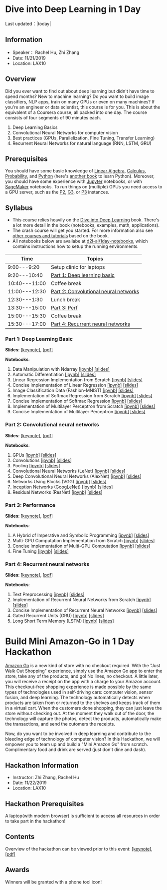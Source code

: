 # Dive into Deep Learning in 1 Day

Last updated：|today|

## Information

- Speaker： Rachel Hu, Zhi Zhang
- Date: 11/21/2019
- Location: LAX10

## Overview

Did you ever want to find out about deep learning but didn't have time
to spend months? New to machine learning? Do you want to build image
classifiers, NLP apps, train on many GPUs or even on many machines?
If you're an engineer or data scientist, this course is for you.
This is about the equivalent of a Coursera course, all packed into one
day. The course consists of four segments of 90 minutes each.

1. Deep Learning Basics
1. Convolutional Neural Networks for computer vision
1. Best practices (GPUs, Parallelization, Fine Tuning, Transfer Learning)
1. Recurrent Neural Networks for natural language (RNN, LSTM, GRU)

## Prerequisites

You should have some basic knowledge of
[Linear Algebra](http://numpy.d2l.ai/chapter_preliminaries/scalar-tensor.html),
[Calculus](http://numpy.d2l.ai/chapter_preliminaries/calculus.html),
[Probability](http://numpy.d2l.ai/chapter_preliminaries/probability.html), and
[Python](https://learnpythonthehardway.org/) (here's
[another book](https://www.diveinto.org/python3/table-of-contents.html) to learn
Python). Moreover, you should have some experience with
[Jupyter](https://jupyter.org/) notebooks, or with
[SageMaker](http://aws.amazon.com/sagemaker) notebooks. To run things
on (multiple) GPUs you need access to a GPU server, such as the
[P2](https://aws.amazon.com/ec2/instance-types/p2/),
[G3](https://aws.amazon.com/ec2/instance-types/g3/), or
[P3](https://aws.amazon.com/ec2/instance-types/p3/)
instances.


## Syllabus

- This course relies heavily on the
  [Dive into Deep Learning](http://numpy.d2l.ai) book. There's a lot more
  detail in the book (notebooks, examples, math, applications).
- The crash course will get you started. For more information also see [other
  courses and tutorials](http://courses.d2l.ai) based on the book.
- All notebooks below are availabe at [d2l-ai/1day-notebooks](https://github.com/d2l-ai/1day-notebooks), which contains instructions how to setup the running environments.


| Time | Topics |
| --- | --- |
| 9:00---9:20 | Setup clinic for laptops |
| 9:20---10:40 | [Part 1: Deep learning basic](#part-1-deep-learning-basic) |
| 10:40---11:00 | Coffee break |
| 11:00---12:30 | [Part 2: Convolutional neural networks](#part-2-convolutional-neural-networks) |
| 12:30---1:30 | Lunch break |
| 13:30---15:00 | [Part 3: Perf](#part-3-performance) |
| 15:00---15:30 | Coffee break |
| 15:30---17:00 | [Part 4: Recurrent neural networks](#part-4-recurrent-neural-networks) |


### Part 1: Deep Learning Basic

**Slides**: [[keynote]](slides/DL_basics.key), [[pdf]](slides/DL_basics.pdf)

**Notebooks**:

1. Data Manipulation with Ndarray  [[ipynb]](https://github.com/mli/d2l-1day-notebooks/blob/master/notebooks-1/1-ndarray.ipynb)  [[slides]](https://nbviewer.jupyter.org/format/slides/github/mli/d2l-1day-notebooks/blob/master/notebooks-1/1-ndarray.ipynb#/)
1. Automatic Differentiation  [[ipynb]](https://github.com/mli/d2l-1day-notebooks/blob/master/notebooks-1/2-autograd.ipynb)  [[slides]](https://nbviewer.jupyter.org/format/slides/github/mli/d2l-1day-notebooks/blob/master/notebooks-1/2-autograd.ipynb#/)
1. Linear Regression Implementation from Scratch  [[ipynb]](https://github.com/mli/d2l-1day-notebooks/blob/master/notebooks-1/3-linear-regression-scratch.ipynb)  [[slides]](https://nbviewer.jupyter.org/format/slides/github/mli/d2l-1day-notebooks/blob/master/notebooks-1/3-linear-regression-scratch.ipynb#/)
1. Concise Implementation of Linear Regression  [[ipynb]](https://github.com/mli/d2l-1day-notebooks/blob/master/notebooks-1/4-linear-regression-gluon.ipynb)  [[slides]](https://nbviewer.jupyter.org/format/slides/github/mli/d2l-1day-notebooks/blob/master/notebooks-1/4-linear-regression-gluon.ipynb#/)
1. Image Classification Data (Fashion-MNIST)  [[ipynb]](https://github.com/mli/d2l-1day-notebooks/blob/master/notebooks-1/5-fashion-mnist.ipynb)  [[slides]](https://nbviewer.jupyter.org/format/slides/github/mli/d2l-1day-notebooks/blob/master/notebooks-1/5-fashion-mnist.ipynb#/)
1. Implementation of Softmax Regression from Scratch  [[ipynb]](https://github.com/mli/d2l-1day-notebooks/blob/master/notebooks-1/6-softmax-regression-scratch.ipynb)  [[slides]](https://nbviewer.jupyter.org/format/slides/github/mli/d2l-1day-notebooks/blob/master/notebooks-1/6-softmax-regression-scratch.ipynb#/)
1. Concise Implementation of Softmax Regression  [[ipynb]](https://github.com/mli/d2l-1day-notebooks/blob/master/notebooks-1/7-softmax-regression-gluon.ipynb)  [[slides]](https://nbviewer.jupyter.org/format/slides/github/mli/d2l-1day-notebooks/blob/master/notebooks-1/7-softmax-regression-gluon.ipynb#/)
1. Implementation of Multilayer Perceptron from Scratch  [[ipynb]](https://github.com/mli/d2l-1day-notebooks/blob/master/notebooks-1/8-mlp-scratch.ipynb)  [[slides]](https://nbviewer.jupyter.org/format/slides/github/mli/d2l-1day-notebooks/blob/master/notebooks-1/8-mlp-scratch.ipynb#/)
1. Concise Implementation of Multilayer Perceptron  [[ipynb]](https://github.com/mli/d2l-1day-notebooks/blob/master/notebooks-1/9-mlp-gluon.ipynb)  [[slides]](https://nbviewer.jupyter.org/format/slides/github/mli/d2l-1day-notebooks/blob/master/notebooks-1/9-mlp-gluon.ipynb#/)

### Part 2: Convolutional neural networks

**Slides**: [[keynote]](slides/CNN.key), [[pdf]](slides/CNN.pdf)

**Notebooks**:

1. GPUs                                          [[ipynb]](https://github.com/mli/d2l-1day-notebooks/blob/master/notebooks-2/1-use-gpu.ipynb)  [[slides]](https://nbviewer.jupyter.org/format/slides/github/mli/d2l-1day-notebooks/blob/master/notebooks-2/1-use-gpu.ipynb#/)
1. Convolutions                                  [[ipynb]](https://github.com/mli/d2l-1day-notebooks/blob/master/notebooks-2/2-conv-layer.ipynb)  [[slides]](https://nbviewer.jupyter.org/format/slides/github/mli/d2l-1day-notebooks/blob/master/notebooks-2/2-conv-layer.ipynb#/)
1. Pooling                                       [[ipynb]](https://github.com/mli/d2l-1day-notebooks/blob/master/notebooks-2/3-pooling.ipynb)  [[slides]](https://nbviewer.jupyter.org/format/slides/github/mli/d2l-1day-notebooks/blob/master/notebooks-2/3-pooling.ipynb#/)
1. Convolutional Neural Networks (LeNet)         [[ipynb]](https://github.com/mli/d2l-1day-notebooks/blob/master/notebooks-2/4-lenet.ipynb)  [[slides]](https://nbviewer.jupyter.org/format/slides/github/mli/d2l-1day-notebooks/blob/master/notebooks-2/4-lenet.ipynb#/)
1. Deep Convolutional Neural Networks (AlexNet)  [[ipynb]](https://github.com/mli/d2l-1day-notebooks/blob/master/notebooks-2/5-alexnet.ipynb)  [[slides]](https://nbviewer.jupyter.org/format/slides/github/mli/d2l-1day-notebooks/blob/master/notebooks-2/5-alexnet.ipynb#/)
1. Networks Using Blocks (VGG)                   [[ipynb]](https://github.com/mli/d2l-1day-notebooks/blob/master/notebooks-2/6-vgg.ipynb)  [[slides]](https://nbviewer.jupyter.org/format/slides/github/mli/d2l-1day-notebooks/blob/master/notebooks-2/6-vgg.ipynb#/)
1. Inception Networks (GoogLeNet)                [[ipynb]](https://github.com/mli/d2l-1day-notebooks/blob/master/notebooks-2/7-googlenet.ipynb)  [[slides]](https://nbviewer.jupyter.org/format/slides/github/mli/d2l-1day-notebooks/blob/master/notebooks-2/7-googlenet.ipynb#/)
1. Residual Networks (ResNet)                    [[ipynb]](https://github.com/mli/d2l-1day-notebooks/blob/master/notebooks-2/8-resnet.ipynb)  [[slides]](https://nbviewer.jupyter.org/format/slides/github/mli/d2l-1day-notebooks/blob/master/notebooks-2/8-resnet.ipynb#/)

### Part 3: Performance

**Slides**: [[keynote]](slides/Performance.key), [[pdf]](slides/Performance.pdf)

**Notebooks**:

1. A Hybrid of Imperative and Symbolic Programming    [[ipynb]](https://github.com/mli/d2l-1day-notebooks/blob/master/notebooks-3/1-hybridize.ipynb)  [[slides]](https://nbviewer.jupyter.org/format/slides/github/mli/d2l-1day-notebooks/blob/master/notebooks-3/1-hybridize.ipynb#/)
1. Multi-GPU Computation Implementation from Scratch  [[ipynb]](https://github.com/mli/d2l-1day-notebooks/blob/master/notebooks-3/2-multiple-gpus.ipynb)  [[slides]](https://nbviewer.jupyter.org/format/slides/github/mli/d2l-1day-notebooks/blob/master/notebooks-3/2-multiple-gpus.ipynb#/)
1. Concise Implementation of Multi-GPU Computation    [[ipynb]](https://github.com/mli/d2l-1day-notebooks/blob/master/notebooks-3/3-multiple-gpus-gluon.ipynb)  [[slides]](https://nbviewer.jupyter.org/format/slides/github/mli/d2l-1day-notebooks/blob/master/notebooks-3/3-multiple-gpus-gluon.ipynb#/)
1. Fine Tuning                                        [[ipynb]](https://github.com/mli/d2l-1day-notebooks/blob/master/notebooks-3/4-fine-tuning.ipynb)  [[slides]](https://nbviewer.jupyter.org/format/slides/github/mli/d2l-1day-notebooks/blob/master/notebooks-3/4-fine-tuning.ipynb#/)


### Part 4: Recurrent neural networks

**Slides**: [[keynote]](slides/RNN.key), [[pdf]](slides/RNN.pdf)

**Notebooks**:

1. Text Preprocessing                                        [[ipynb]](https://github.com/mli/d2l-1day-notebooks/blob/master/notebooks-4/1-text-preprocessing.ipynb)  [[slides]](https://nbviewer.jupyter.org/format/slides/github/mli/d2l-1day-notebooks/blob/master/notebooks-4/1-text-preprocessing.ipynb#/)
1. Implementation of Recurrent Neural Networks from Scratch  [[ipynb]](https://github.com/mli/d2l-1day-notebooks/blob/master/notebooks-4/2-rnn-scratch.ipynb)  [[slides]](https://nbviewer.jupyter.org/format/slides/github/mli/d2l-1day-notebooks/blob/master/notebooks-4/2-rnn-scratch.ipynb#/)
1. Concise Implementation of Recurrent Neural Networks       [[ipynb]](https://github.com/mli/d2l-1day-notebooks/blob/master/notebooks-4/3-rnn-gluon.ipynb)  [[slides]](https://nbviewer.jupyter.org/format/slides/github/mli/d2l-1day-notebooks/blob/master/notebooks-4/3-rnn-gluon.ipynb#/)
1. Gated Recurrent Units (GRU)                               [[ipynb]](https://github.com/mli/d2l-1day-notebooks/blob/master/notebooks-4/4-gru.ipynb)  [[slides]](https://nbviewer.jupyter.org/format/slides/github/mli/d2l-1day-notebooks/blob/master/notebooks-4/4-gru.ipynb#/)
1. Long Short Term Memory (LSTM)                             [[ipynb]](https://github.com/mli/d2l-1day-notebooks/blob/master/notebooks-4/5-lstm.ipynb)  [[slides]](https://nbviewer.jupyter.org/format/slides/github/mli/d2l-1day-notebooks/blob/master/notebooks-4/5-lstm.ipynb#/)


# Build Mini Amazon-Go in 1 Day Hackathon

[Amazon Go](https://www.amazon.com/b?ie=UTF8&node=16008589011) is a new kind of store with no checkout required. With the "Just Walk Out Shopping" experience, simply use the Amazon Go app to enter the store, take any of the products, and go! No lines, no checkout. A little later, you will receive a receipt on the app with a charge to your Amazon account. This checkout-free shopping experience is made possible by the same types of technologies used in self-driving cars: computer vision, sensor fusion, and deep learning. The technology automatically detects when products are taken from or returned to the shelves and keeps track of them in a virtual cart. When the customers done shopping, they can just leave the store without checking out. At the moment they walk out of the door, the technology will capture the photos, detect the products, automatically make the transactions, and send the cutomers the receipts.

Now, do you want to be involved in deep learning and contribute to the bleeding edge of technology of computer vision? In this Hackathon, we will empower you to team up and build a "Mini Amazon Go" from scratch. Complimentary food and drink are served (just don't dine and dash).

## Hackathon Information

- Instructor: Zhi Zhang, Rachel Hu
- Date: 11/22/2019
- Location: LAX10

## Hackathon Prerequisites

A laptop(with modern browser) is sufficient to access all resources in order to take part in the hackathon!


## Contents

Overview of the hackathon can be viewed prior to this event: [[keynote]](slides/MiniAmazonGo.key), [[pdf]](slides/MiniAmazonGo.pdf)

## Awards

Winners will be granted with a phone tool icon!
